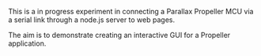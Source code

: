 This is a in progress experiment in connecting a Parallax Propeller MCU via a serial link through a node.js server to web pages.

The aim is to demonstrate creating an interactive GUI for a Propeller application. 
